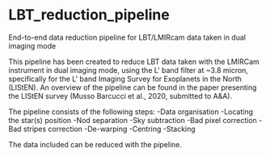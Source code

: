 # LBT_reduction_pipeline
End-to-end data reduction pipeline for LBT/LMIRcam data taken in dual imaging mode

This pipeline has been created to reduce LBT data taken with the LMIRCam instrument in dual imaging mode, using the L' band filter at ~3.8 micron, specifically for the L' band Imaging Survey for Exoplanets in the North (LIStEN).
An overview of the pipeline can be found in the paper presenting the LIStEN survey (Musso Barcucci et al., 2020, submitted to A&A).

The pipeline consists of the following steps:
-Data organisation
-Locating the star(s) position
-Nod separation
-Sky subtraction
-Bad pixel correction
-Bad stripes correction
-De-warping
-Centring
-Stacking


The data included can be reduced with the pipeline.
